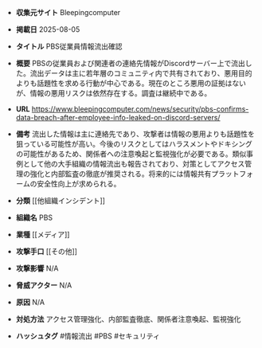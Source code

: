 - **収集元サイト**
Bleepingcomputer

- **掲載日**
2025-08-05

- **タイトル**
PBS従業員情報流出確認

- **概要**
PBSの従業員および関連者の連絡先情報がDiscordサーバー上で流出した。流出データは主に若年層のコミュニティ内で共有されており、悪用目的よりも話題性を求める行動が中心である。現在のところ悪用の証拠はないが、情報の悪用リスクは依然存在する。調査は継続中である。

- **URL**
https://www.bleepingcomputer.com/news/security/pbs-confirms-data-breach-after-employee-info-leaked-on-discord-servers/

- **備考**
流出した情報は主に連絡先であり、攻撃者は情報の悪用よりも話題性を狙っている可能性が高い。今後のリスクとしてはハラスメントやドキシングの可能性があるため、関係者への注意喚起と監視強化が必要である。類似事例として他の大手組織の情報流出も報告されており、対策としてアクセス管理の強化と内部監査の徹底が推奨される。将来的には情報共有プラットフォームの安全性向上が求められる。

- **分類**
[[他組織インシデント]]

- **組織名**
PBS

- **業種**
[[メディア]]

- **攻撃手口**
[[その他]]

- **攻撃影響**
N/A

- **脅威アクター**
N/A

- **原因**
N/A

- **対処方法**
アクセス管理強化、内部監査徹底、関係者注意喚起、監視強化

- **ハッシュタグ**
#情報流出 #PBS #セキュリティ
